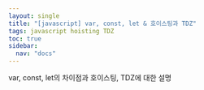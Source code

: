 ```yaml
---
layout: single
title: "[javascript] var, const, let & 호이스팅과 TDZ"
tags: javascript hoisting TDZ
toc: true
sidebar:
  nav: "docs"
---
```


var, const, let의 차이점과 호이스팅, TDZ에 대한 설명